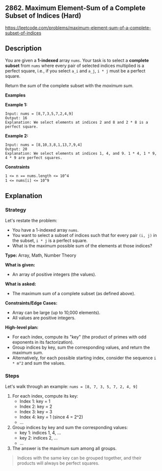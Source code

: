 ## 2862. Maximum Element-Sum of a Complete Subset of Indices (Hard)

https://leetcode.com/problems/maximum-element-sum-of-a-complete-subset-of-indices

## Description

You are given a **1-indexed** array `nums`. Your task is to select a **complete subset** from `nums` where every pair of selected indices multiplied is a perfect square, i.e., if you select `a_i` and `a_j`, `i * j` must be a perfect square.

Return the *sum* of the complete subset with the *maximum sum*.

**Examples**

**Example 1:**

    Input: nums = [8,7,3,5,7,2,4,9]
    Output: 16
    Explanation: We select elements at indices 2 and 8 and 2 * 8 is a perfect square.

**Example 2:**

    Input: nums = [8,10,3,8,1,13,7,9,4]
    Output: 20
    Explanation: We select elements at indices 1, 4, and 9. 1 * 4, 1 * 9, 4 * 9 are perfect squares.

**Constraints**

```tex
1 <= n == nums.length <= 10^4
1 <= nums[i] <= 10^9
```

## Explanation

### Strategy

Let's restate the problem:
- You have a 1-indexed array `nums`.
- You want to select a subset of indices such that for every pair `(i, j)` in the subset, `i * j` is a perfect square.
- What is the maximum possible sum of the elements at those indices?

**Type:** Array, Math, Number Theory

**What is given:**
- An array of positive integers (the values).

**What is asked:**
- The maximum sum of a complete subset (as defined above).

**Constraints/Edge Cases:**
- Array can be large (up to 10,000 elements).
- All values are positive integers.

**High-level plan:**
- For each index, compute its "key" (the product of primes with odd exponents in its factorization).
- Group indices by key, sum the corresponding values, and return the maximum sum.
- Alternatively, for each possible starting index, consider the sequence `i * m^2` and sum the values.

### Steps

Let's walk through an example: `nums = [8, 7, 3, 5, 7, 2, 4, 9]`

1. For each index, compute its key:
    - Index 1: key = 1
    - Index 2: key = 2
    - Index 3: key = 3
    - Index 4: key = 1 (since 4 = 2^2)
    - ...
2. Group indices by key and sum the corresponding values:
    - key 1: indices 1, 4, ...
    - key 2: indices 2, ...
    - ...
3. The answer is the maximum sum among all groups.

> Indices with the same key can be grouped together, and their products will always be perfect squares.

